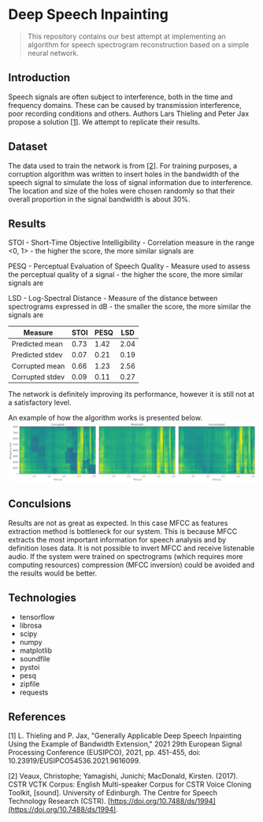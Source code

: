 # Deep Speech Inpainting
> This repository contains our best attempt at implementing an algorithm for speech spectrogram reconstruction based on a simple neural network.

## Introduction
Speech signals are often subject to interference, both in the time and frequency domains. These can be caused by transmission interference, poor recording conditions and others. Authors Lars Thieling and Peter Jax propose a solution [[1]](#1). We attempt to replicate their results. 

## Dataset
The data used to train the network is from [[2]](#2). For training purposes, a corruption algorithm was written to insert holes in the bandwidth of the speech signal to simulate the loss of signal information due to interference. The location and size of the holes were chosen randomly so that their overall proportion in the signal bandwidth is about 30%.

## Results

STOI - Short-Time Objective Intelligibility - Correlation measure in the range <0, 1> - the higher the score, the more similar signals are

PESQ - Perceptual Evaluation of Speech Quality - Measure used to assess the perceptual quality of a signal - the higher the score, the more similar signals are

LSD - Log-Spectral Distance - Measure of the distance between spectrograms expressed in dB - the smaller the score, the more similar the signals are

 Measure | STOI | PESQ | LSD
 --- | --- | --- | --- 
Predicted mean |	0.73 | 1.42 | 2.04
Predicted stdev | 0.07 | 0.21 | 0.19
Corrupted mean | 0.66 | 1.23 | 2.56
Corrupted stdev | 0.09 | 0.11 | 0.27

The network is definitely improving its performance, however it is still not at a satisfactory level.

An example of how the algorithm works is presented below. 
![Spectrograms](./img/example_file_specs.png)

## Conculsions
Results are not as great as expected. In this case MFCC as features extraction method is bottleneck for our system. This is because MFCC extracts the most important information for speech analysis and by definition loses data. It is not possible to invert MFCC and receive listenable audio. If the system were trained on spectrograms (which requires more computing resources) compression (MFCC inversion) could be avoided and the results would be better.

## Technologies
- tensorflow
- librosa
- scipy
- numpy
- matplotlib
- soundfile
- pystoi
- pesq
- zipfile
- requests

## References
<a id="1">[1]</a>
L. Thieling and P. Jax, "Generally Applicable Deep Speech Inpainting Using the Example of Bandwidth Extension," 2021 29th European Signal Processing Conference (EUSIPCO), 2021, pp. 451-455, doi: 10.23919/EUSIPCO54536.2021.9616099.

<a id="2">[2]</a>
Veaux, Christophe; Yamagishi, Junichi; MacDonald, Kirsten. (2017). CSTR VCTK Corpus: English Multi-speaker Corpus for CSTR Voice Cloning Toolkit, [sound]. University of Edinburgh. The Centre for Speech Technology Research (CSTR). [https://doi.org/10.7488/ds/1994](https://doi.org/10.7488/ds/1994).